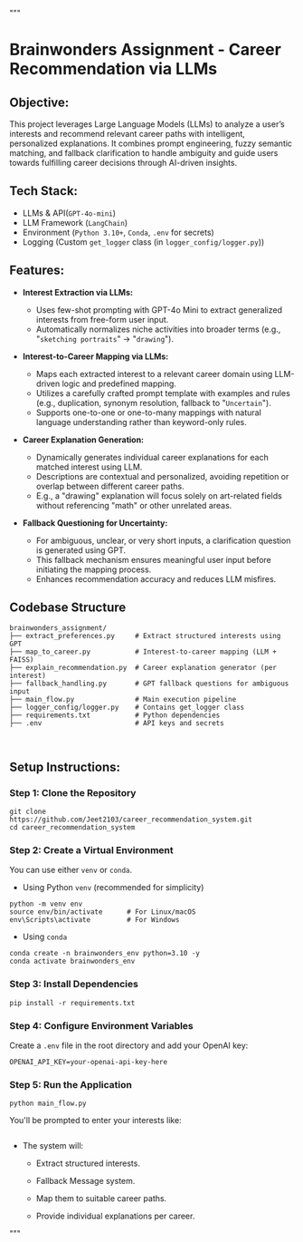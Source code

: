 """
# Brainwonders Assignment - Career Recommendation via LLMs

## Objective:
This project leverages Large Language Models (LLMs) to analyze a user’s interests and recommend relevant career paths with intelligent, personalized explanations. It combines prompt engineering, fuzzy semantic matching, and fallback clarification to handle ambiguity and guide users towards fulfilling career decisions through AI-driven insights.


## Tech Stack:
- LLMs & API(`GPT-4o-mini`)
- LLM Framework	(`LangChain`)
- Environment	(`Python 3.10+`, `Conda`, `.env` for secrets)
- Logging	(Custom `get_logger` class (in `logger_config/logger.py`))

## Features:

- **Interest Extraction via LLMs:**

    - Uses few-shot prompting with GPT-4o Mini to extract generalized interests from free-form user input.
    - Automatically normalizes niche activities into broader terms
    (e.g., "`sketching portraits`" → "`drawing`").

- **Interest-to-Career Mapping via LLMs:**
    - Maps each extracted interest to a relevant career domain using LLM-driven logic and predefined mapping.
    - Utilizes a carefully crafted prompt template with examples and rules (e.g., duplication, synonym resolution, fallback to "`Uncertain`").
    - Supports one-to-one or one-to-many mappings with natural language understanding rather than keyword-only rules.

- **Career Explanation Generation:**

    - Dynamically generates individual career explanations for each matched interest using LLM.
    - Descriptions are contextual and personalized, avoiding repetition or overlap between different career paths.
    - E.g., a "drawing" explanation will focus solely on art-related fields without referencing "math" or other unrelated areas.

- **Fallback Questioning for Uncertainty:**

    - For ambiguous, unclear, or very short inputs, a clarification question is generated using GPT.
    - This fallback mechanism ensures meaningful user input before initiating the mapping process.
    - Enhances recommendation accuracy and reduces LLM misfires.

## Codebase Structure 

```
brainwonders_assignment/
├── extract_preferences.py     # Extract structured interests using GPT
├── map_to_career.py           # Interest-to-career mapping (LLM + FAISS)
├── explain_recommendation.py  # Career explanation generator (per interest)
├── fallback_handling.py       # GPT fallback questions for ambiguous input
├── main_flow.py               # Main execution pipeline
├── logger_config/logger.py    # Contains get_logger class
├── requirements.txt           # Python dependencies
├── .env                       # API keys and secrets



```


## Setup Instructions:

###  Step 1: Clone the Repository
```
git clone  https://github.com/Jeet2103/career_recommendation_system.git
cd career_recommendation_system

```

### Step 2: Create a Virtual Environment
You can use either  `venv` or `conda`.

- Using Python `venv` (recommended for simplicity)
```
python -m venv env
source env/bin/activate      # For Linux/macOS
env\Scripts\activate         # For Windows

```
- Using `conda`
```
conda create -n brainwonders_env python=3.10 -y
conda activate brainwonders_env

```

### Step 3: Install Dependencies
```
pip install -r requirements.txt

```

###  Step 4: Configure Environment Variables
Create a   `.env` file in the root directory and add your OpenAI key:
```
OPENAI_API_KEY=your-openai-api-key-here

```

###  Step 5: Run the Application

```
python main_flow.py

```
You'll be prompted to enter your interests like:
```Describe your interests: I love sketching, playing cricket and solving math puzzles.
```

- The system will:

    - Extract structured interests.

    - Fallback Message system.

    - Map them to suitable career paths.

    - Provide individual explanations per career.

"""